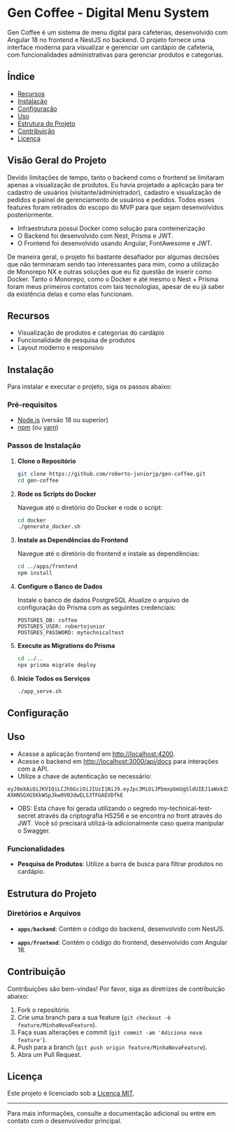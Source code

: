 # Gen Coffee - Digital Menu System

Gen Coffee é um sistema de menu digital para cafeterias, desenvolvido com Angular 18 no frontend e NestJS no backend. O projeto fornece uma interface moderna para visualizar e gerenciar um cardápio de cafeteria, com funcionalidades administrativas para gerenciar produtos e categorias.

## Índice

- [Recursos](#recursos)
- [Instalação](#instalação)
- [Configuração](#configuração)
- [Uso](#uso)
- [Estrutura do Projeto](#estrutura-do-projeto)
- [Contribuição](#contribuição)
- [Licença](#licença)

## Visão Geral do Projeto

Devido limitações de tempo, tanto o backend como o frontend se limitaram apenas a visualização de produtos. Eu havia projetado a aplicação para ter cadastro de usuários (visitante/administrador), cadastro e visualização de pedidos e painel de gerenciamento de usuários e pedidos. Todos esses features foram retirados do escopo do MVP para que sejam desenvolvidos posteriormente.

- Infraestrutura possui Docker como solução para conteinerização
- O Backend foi desenvolvido com Nest, Prisma e JWT.
- O Frontend foi desenvolvido usando Angular, FontAwesome e JWT.

De maneira geral, o projeto foi bastante desafiador por algumas decisões que não terminaram sendo tao interessantes para mim, como a utilização de Monorepo NX e outras soluções que eu fiz questão de inserir como Docker. Tanto o Monorepo, como o Docker e até mesmo o Nest + Prisma foram meus primeiros contatos com tais tecnologias, apesar de eu já saber da existência delas e como elas funcionam.

## Recursos

- Visualização de produtos e categorias do cardápio
- Funcionalidade de pesquisa de produtos
- Layout moderno e responsivo

## Instalação

Para instalar e executar o projeto, siga os passos abaixo:

### Pré-requisitos

- [Node.js](https://nodejs.org/) (versão 18 ou superior)
- [npm](https://www.npmjs.com/) (ou [yarn](https://yarnpkg.com/))

### Passos de Instalação

1. **Clone o Repositório**

    ```bash
    git clone https://github.com/roberto-juniorjp/gen-coffee.git
    cd gen-coffee
    ```

2. **Rode os Scripts do Docker**

    Navegue até o diretório do Docker e rode o script:

    ```bash
    cd docker
    ./generate_docker.sh
    ```

3. **Instale as Dependências do Frontend**

    Navegue até o diretório do frontend e instale as dependências:

    ```bash
    cd ../apps/frontend
    npm install
    ```

4. **Configure o Banco de Dados**

    Instale o banco de dados PostgreSQL
    Atualize o arquivo de configuração do Prisma com as seguintes credenciais:
    ```
    POSTGRES_DB: coffee
    POSTGRES_USER: robertojunior
    POSTGRES_PASSWORD: mytechnicaltest
    ```

5. **Execute as Migrations do Prisma**

    ```bash
    cd ../..
    npx prisma migrate deploy
    ```

6. **Inicie Todos os Serviços**

    ```bash
    ./app_serve.sh
    ```

## Configuração

## Uso

- Acesse a aplicação frontend em [http://localhost:4200](http://localhost:4200).
- Acesse o backend em [http://localhost:3000/api/docs](http://localhost:3000/api/docs) para interações com a API.
- Utilize a chave de autenticação se necessário:
```
eyJ0eXAiOiJKV1QiLCJhbGciOiJIUzI1NiJ9.eyJpc3MiOiJPbmxpbmUgSldUIEJ1aWxkZXIiLCJpYXQiOjE3MjU0NTgyMjMsImV4cCI6MTc1Njk5NDIyMywiYXVkIjoid3d3LmV4YW1wbGUuY29tIiwic3ViIjoianJvY2tldEBleGFtcGxlLmNvbSIsIkdpdmVuTmFtZSI6IkpvaG5ueSIsIlN1cm5hbWUiOiJSb2NrZXQiLCJFbWFpbCI6Impyb2NrZXRAZXhhbXBsZS5jb20iLCJSb2xlIjpbIk1hbmFnZXIiLCJQcm9qZWN0IEFkbWluaXN0cmF0b3IiXX0.ylve7-AXHN5GXG5KkWSpJkw0V0JdwELS3TFGAEVDfkE
```
- OBS: Esta chave foi gerada utilizando o segredo my-technical-test-secret através da criptografia HS256 e se encontra no front através do JWT. Você só precisará utilizá-la adicionalmente caso queira manipular o Swagger.

### Funcionalidades

- **Pesquisa de Produtos**: Utilize a barra de busca para filtrar produtos no cardápio.

## Estrutura do Projeto

### Diretórios e Arquivos

- **`apps/backend`**: Contém o código do backend, desenvolvido com NestJS.

- **`apps/frontend`**: Contém o código do frontend, desenvolvido com Angular 18.

## Contribuição

Contribuições são bem-vindas! Por favor, siga as diretrizes de contribuição abaixo:

1. Fork o repositório.
2. Crie uma branch para a sua feature (`git checkout -b feature/MinhaNovaFeature`).
3. Faça suas alterações e commit (`git commit -am 'Adiciona nova feature'`).
4. Push para a branch (`git push origin feature/MinhaNovaFeature`).
5. Abra um Pull Request.

## Licença

Este projeto é licenciado sob a [Licença MIT](LICENSE).

---

Para mais informações, consulte a documentação adicional ou entre em contato com o desenvolvedor principal.
